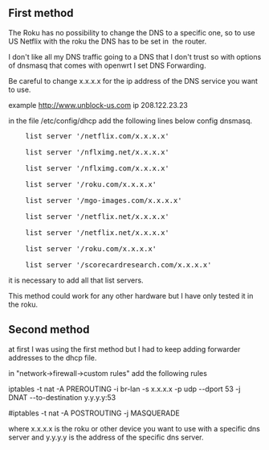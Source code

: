 <html><body><h2>First method</h2>



The Roku has no possibility to change the DNS to a specific one, so to use US Netflix with the roku the DNS has to be set in  the router.



I don't like all my DNS traffic going to a DNS that I don't trust so with options of dnsmasq that comes with openwrt I set DNS Forwarding.



Be careful to change x.x.x.x for the ip address of the DNS service you want to use.



example http://www.unblock-us.com ip 208.122.23.23



in the file /etc/config/dhcp add the following lines below config dnsmasq.



<pre>    list server '/netflix.com/x.x.x.x'

    list server '/nflximg.net/x.x.x.x'

    list server '/nflximg.com/x.x.x.x'

    list server '/roku.com/x.x.x.x'

    list server '/mgo-images.com/x.x.x.x'

    list server '/netflix.net/x.x.x.x'

    list server '/netflix.net/x.x.x.x'

    list server '/roku.com/x.x.x.x'

    list server '/scorecardresearch.com/x.x.x.x'</pre>



it is necessary to add all that list servers.



This method could work for any other hardware but I have only tested it in the roku.



<h2>Second method</h2>



at first I was using the first method but I had to keep adding forwarder addresses to the dhcp file.



in "network-&gt;firewall-&gt;custom rules" add the following rules



iptables -t nat -A PREROUTING -i br-lan -s x.x.x.x -p udp --dport 53 -j DNAT --to-destination y.y.y.y:53

#iptables -t nat -A POSTROUTING -j MASQUERADE



where x.x.x.x is the roku or other device you want to use with a specific dns server and y.y.y.y is the address of the specific dns server.</body></html>